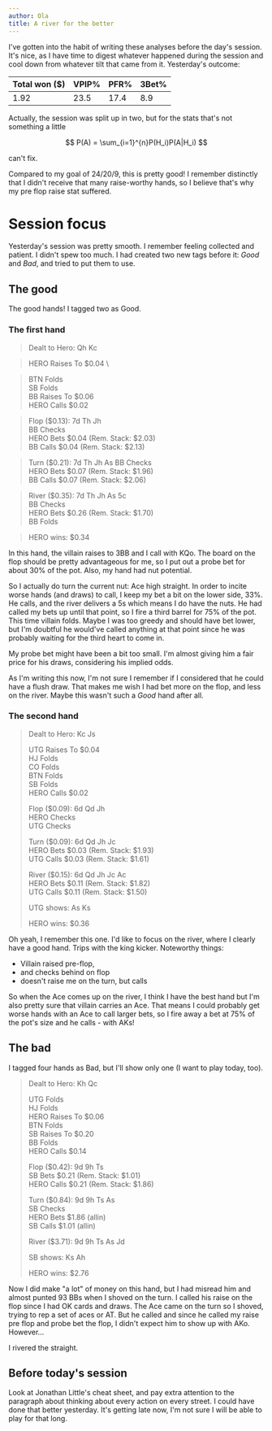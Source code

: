 ```yaml
---
author: Ola
title: A river for the better
---
```


I've gotten into the habit of writing these analyses before the day's session. It's nice, as I have time to digest whatever happened during the session and cool down from whatever tilt that came from it. Yesterday's outcome:

| Total won ($) | VPIP% | PFR% | 3Bet% |
| ------------- | ----- | ---- | ----- |
| 1.92          | 23.5  | 17.4 | 8.9   |

Actually, the session was split up in two, but for the stats that's not something a little

$$
P(A) = \sum_{i=1}^{n}P(H_i)P(A|H_i)
$$

can't fix.

Compared to my goal of $24/20/9$, this is pretty good! I remember distinctly that I didn't receive that many raise-worthy hands, so I believe that's why my pre flop raise stat suffered.

# Session focus

Yesterday's session was pretty smooth. I remember feeling collected and patient. I didn't spew too much. I had created two new tags before it: _Good_ and _Bad_, and tried to put them to use.

## The good

The good hands! I tagged two as Good.

### The first hand

> Dealt to Hero: Qh Kc

> HERO Raises To $0.04 \

> BTN Folds \
> SB Folds \
> BB Raises To $0.06 \
> HERO Calls $0.02

> Flop ($0.13): 7d Th Jh \
> BB Checks \
> HERO Bets $0.04 (Rem. Stack: $2.03) \
> BB Calls $0.04 (Rem. Stack: $2.13)

> Turn ($0.21): 7d Th Jh As
> BB Checks \
> HERO Bets $0.07 (Rem. Stack: $1.96) \
> BB Calls $0.07 (Rem. Stack: $2.06)

> River ($0.35): 7d Th Jh As 5c \
> BB Checks \
> HERO Bets $0.26 (Rem. Stack: $1.70) \
> BB Folds

> HERO wins: $0.34

In this hand, the villain raises to 3BB and I call with KQo. The board on the flop should be pretty advantageous for me, so I put out a probe bet for about 30% of the pot. Also, my hand had nut potential.

So I actually do turn the current nut: Ace high straight. In order to incite worse hands (and draws) to call, I keep my bet a bit on the lower side, 33%. He calls, and the river delivers a 5s which means I do have the nuts. He had called my bets up until that point, so I fire a third barrel for 75% of the pot. This time villain folds. Maybe I was too greedy and should have bet lower, but I'm doubtful he would've called anything at that point since he was probably waiting for the third heart to come in.

My probe bet might have been a bit too small. I'm almost giving him a fair price for his draws, considering his implied odds.

As I'm writing this now, I'm not sure I remember if I considered that he could have a flush draw. That makes me wish I had bet more on the flop, and less on the river. Maybe this wasn't such a _Good_ hand after all.

### The second hand

> Dealt to Hero: Kc Js
>
> UTG Raises To $0.04 \
> HJ Folds \
> CO Folds \
> BTN Folds \
> SB Folds \
> HERO Calls $0.02
>
> Flop ($0.09): 6d Qd Jh \
> HERO Checks \
> UTG Checks
>
> Turn ($0.09): 6d Qd Jh Jc \
> HERO Bets $0.03 (Rem. Stack: $1.93) \
> UTG Calls $0.03 (Rem. Stack: $1.61)
>
> River ($0.15): 6d Qd Jh Jc Ac \
> HERO Bets $0.11 (Rem. Stack: $1.82) \
> UTG Calls $0.11 (Rem. Stack: $1.50)
>
> UTG shows: As Ks
>
> HERO wins: $0.36

Oh yeah, I remember this one. I'd like to focus on the river, where I clearly have a good hand. Trips with the king kicker. Noteworthy things:

- Villain raised pre-flop,
- and checks behind on flop
- doesn't raise me on the turn, but calls

So when the Ace comes up on the river, I think I have the best hand but I'm also pretty sure that villain carries an Ace. That means I could probably get worse hands with an Ace to call larger bets, so I fire away a bet at 75% of the pot's size and he calls - with AKs!

## The bad

I tagged four hands as Bad, but I'll show only one (I want to play today, too).

> Dealt to Hero: Kh Qc
>
> UTG Folds \
> HJ Folds \
> HERO Raises To $0.06 \
> BTN Folds \
> SB Raises To $0.20 \
> BB Folds \
> HERO Calls $0.14
>
> Flop ($0.42): 9d 9h Ts \
> SB Bets $0.21 (Rem. Stack: $1.01) \
> HERO Calls $0.21 (Rem. Stack: $1.86)
>
> Turn ($0.84): 9d 9h Ts As \
> SB Checks \
> HERO Bets $1.86 (allin) \
> SB Calls $1.01 (allin)
>
> River ($3.71): 9d 9h Ts As Jd
>
> SB shows: Ks Ah
>
> HERO wins: $2.76

Now I did make "a lot" of money on this hand, but I had misread him and almost punted 93 BBs when I shoved on the turn. I called his raise on the flop since I had OK cards and draws. The Ace came on the turn so I shoved, trying to rep a set of aces or AT. But he called and since he called my raise pre flop and probe bet the flop, I didn't expect him to show up with AKo. However...

I rivered the straight.

## Before today's session

Look at Jonathan Little's cheat sheet, and pay extra attention to the paragraph about thinking about every action on every street. I could have done that better yesterday. It's getting late now, I'm not sure I will be able to play for that long.
